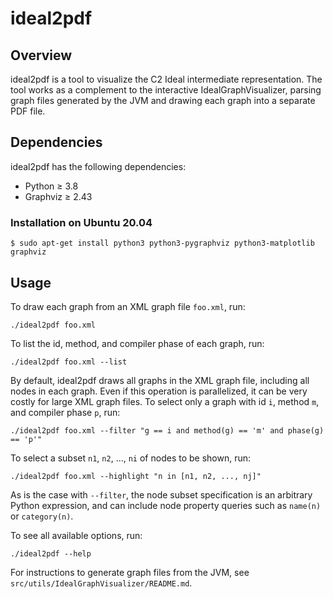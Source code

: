 # ideal2pdf

## Overview

ideal2pdf is a tool to visualize the C2 Ideal intermediate representation. The
tool works as a complement to the interactive IdealGraphVisualizer, parsing
graph files generated by the JVM and drawing each graph into a separate PDF
file.

## Dependencies

ideal2pdf has the following dependencies:

- Python ≥ 3.8
- Graphviz ≥ 2.43

### Installation on Ubuntu 20.04

```
$ sudo apt-get install python3 python3-pygraphviz python3-matplotlib graphviz
```

## Usage

To draw each graph from an XML graph file `foo.xml`, run:

```
./ideal2pdf foo.xml
```

To list the id, method, and compiler phase of each graph, run:

```
./ideal2pdf foo.xml --list
```

By default, ideal2pdf draws all graphs in the XML graph file, including all
nodes in each graph. Even if this operation is parallelized, it can be very
costly for large XML graph files. To select only a graph with id `i`, method
`m`, and compiler phase `p`, run:

```
./ideal2pdf foo.xml --filter "g == i and method(g) == 'm' and phase(g) == 'p'"
```

To select a subset `n1`, `n2`, ..., `ni` of nodes to be shown, run:

```
./ideal2pdf foo.xml --highlight "n in [n1, n2, ..., nj]"
```

As is the case with `--filter`, the node subset specification is an arbitrary
Python expression, and can include node property queries such as `name(n)` or
`category(n)`.

To see all available options, run:

```
./ideal2pdf --help
```

For instructions to generate graph files from the JVM, see
`src/utils/IdealGraphVisualizer/README.md`.